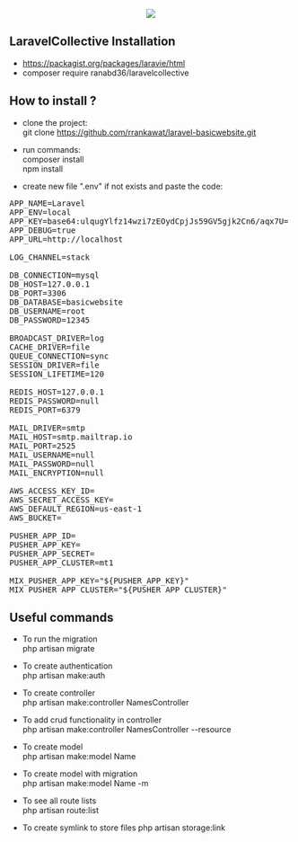 <p align="center"><img src="https://laravel.com/assets/img/components/logo-laravel.svg"></p>

## LaravelCollective Installation
- https://packagist.org/packages/laravie/html
- composer require ranabd36/laravelcollective

## How to install ?

- clone the project:<br />
git clone https://github.com/rrankawat/laravel-basicwebsite.git

- run commands:<br />
composer install<br />
npm install

- create new file ".env" if not exists and paste the code:
<pre>
APP_NAME=Laravel
APP_ENV=local
APP_KEY=base64:ulqugYlfz14wzi7zEOydCpjJs59GV5gjk2Cn6/aqx7U=
APP_DEBUG=true
APP_URL=http://localhost

LOG_CHANNEL=stack

DB_CONNECTION=mysql
DB_HOST=127.0.0.1
DB_PORT=3306
DB_DATABASE=basicwebsite
DB_USERNAME=root
DB_PASSWORD=12345

BROADCAST_DRIVER=log
CACHE_DRIVER=file
QUEUE_CONNECTION=sync
SESSION_DRIVER=file
SESSION_LIFETIME=120

REDIS_HOST=127.0.0.1
REDIS_PASSWORD=null
REDIS_PORT=6379

MAIL_DRIVER=smtp
MAIL_HOST=smtp.mailtrap.io
MAIL_PORT=2525
MAIL_USERNAME=null
MAIL_PASSWORD=null
MAIL_ENCRYPTION=null

AWS_ACCESS_KEY_ID=
AWS_SECRET_ACCESS_KEY=
AWS_DEFAULT_REGION=us-east-1
AWS_BUCKET=

PUSHER_APP_ID=
PUSHER_APP_KEY=
PUSHER_APP_SECRET=
PUSHER_APP_CLUSTER=mt1

MIX_PUSHER_APP_KEY="${PUSHER_APP_KEY}"
MIX_PUSHER_APP_CLUSTER="${PUSHER_APP_CLUSTER}"
</pre>

## Useful commands
- To run the migration<br/>
php artisan migrate

- To create authentication<br/>
php artisan make:auth

- To create controller</br>
php artisan make:controller NamesController

- To add crud functionality in controller<br/>
php artisan make:controller NamesController --resource

- To create model<br/>
php artisan make:model Name

- To create model with migration<br/>
php artisan make:model Name -m

- To see all route lists<br/>
php artisan route:list

- To create symlink to store files
php artisan storage:link

